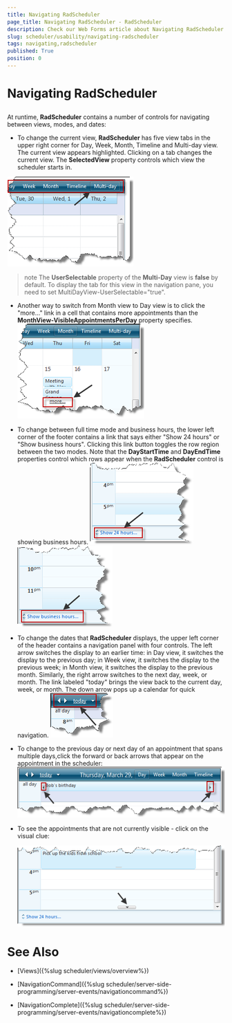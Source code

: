 ```yaml
---
title: Navigating RadScheduler
page_title: Navigating RadScheduler - RadScheduler
description: Check our Web Forms article about Navigating RadScheduler.
slug: scheduler/usability/navigating-radscheduler
tags: navigating,radscheduler
published: True
position: 0
---
```


# Navigating RadScheduler



## 

At runtime, **RadScheduler** contains a number of controls for navigating between views, modes, and dates:

* To change the current view, **RadScheduler** has five view tabs in the upper right corner for Day, Week, Month, Timeline and Multi-day view. The current view appears highlighted. Clicking on a tab changes the current view. The **SelectedView** property controls which view the scheduler starts in.

![navigating using the view type tabs](images/scheduler_navigationpanel_updated.png)

>note The **UserSelectable** property of the **Multi-Day** view is **false** by default. To display the tab for this view in the navigation pane, you need to set MultiDayView-UserSelectable="true".
>


* Another way to switch from Month view to Day view is to click the "more..." link in a cell that contains more appointments than the **MonthView-VisibleAppointmentsPerDay** property specifies.
![Show More](images/scheduler_showmore.png)

* To change between full time mode and business hours, the lower left corner of the footer contains a link that says either "Show 24 hours" or "Show business hours". Clicking this link button toggles the row region between the two modes. Note that the **DayStartTime** and **DayEndTime** properties control which rows appear when the **RadScheduler** control is showing business hours.
![Footer Toggle](images/scheduler_footertoggle1.png)![Footer Toggle](images/scheduler_footertoggle.png)

* To change the dates that **RadScheduler** displays, the upper left corner of the header contains a navigation panel with four controls. The left arrow switches the display to an earlier time: in Day view, it switches the display to the previous day; in Week view, it switches the display to the previous week; in Month view, it switches the display to the previous month. Similarly, the right arrow switches to the next day, week, or month. The link labeled "today" brings the view back to the current day, week, or month. The down arrow pops up a calendar for quick navigation.
![navigating by changing the dates](images/scheduler_datecontrols_update.png)

* To change to the previous day or next day of an appointment that spans multiple days,click the forward or back arrows that appear on the appointment in the scheduler:
![Multi-Day navigation buttons](images/scheduler_multidaynavbuttons.png)


* To see the appointments that are not currently visible - click on the visual clue:

	![Visual Clue](images/scheduler_visual_clue.png)

# See Also

 * [Views]({%slug scheduler/views/overview%})

 * [NavigationCommand]({%slug scheduler/server-side-programming/server-events/navigationcommand%})

 * [NavigationComplete]({%slug scheduler/server-side-programming/server-events/navigationcomplete%})
